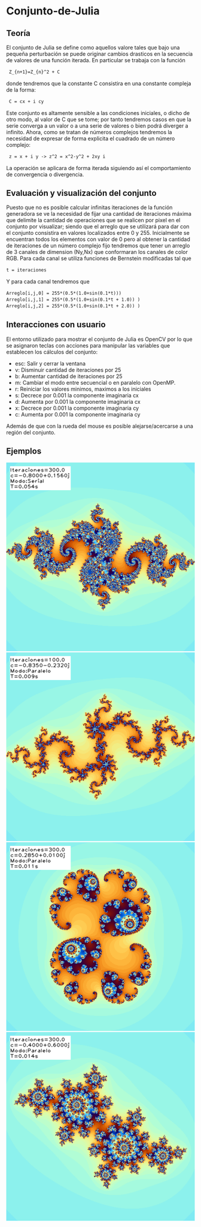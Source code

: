 # Conjunto-de-Julia

## Teoría
El conjunto de Julia se define como aquellos valore tales que bajo una pequeña perturbación se puede originar cambios drasticos en la secuencia de valores de una función iterada. En particular se trabaja con la función
```diff
 Z_{n+1}=Z_{n}^2 + C
```
donde tendremos que la constante C consistira en una constante compleja de la forma:
```diff
 C = cx + i cy
```
Este conjunto es altamente sensible a las condiciones iniciales, o dicho de otro modo, al valor de C que se tome; por tanto tendremos casos en que la serie converga a un valor o a una serie de valores o bien podrá diverger a infinito. Ahora, como se tratan de números complejos tendremos la necesidad de expresar de forma explicita el cuadrado de un número 
complejo:
```diff
 z = x + i y -> z^2 = x^2-y^2 + 2xy i 
```
La operación se aplicara de forma iterada siguiendo así el comportamiento de convergencia o divergencia.

## Evaluación y visualización del conjunto
Puesto que no es posible calcular infinitas iteraciones de la función generadora se ve la necesidad de fijar una cantidad de iteraciones máxima que delimite la cantidad de 
operaciones que se realicen por pixel en el conjunto por visualizar; siendo que el arreglo que se utilizará para dar con el conjunto consistira en valores localizados entre 0 y 255.
Inicialmente se encuentran todos los elementos con valor de 0 pero al obtener la cantidad de iteraciones de un número complejo fijo tendremos que tener un arreglo de 3 canales de dimension (Ny,Nx) que conformaran los canales de color RGB. Para cada canal se utiliza funciones de Bernstein modificadas tal que
```diff
t = iteraciones
```
Y para cada canal tendremos que
```diff
Arreglo[i,j,0] = 255*(0.5*(1.0+sin(0.1*t)))
Arreglo[i,j,1] = 255*(0.5*(1.0+sin(0.1*t + 1.0)) )
Arreglo[i,j,2] = 255*(0.5*(1.0+sin(0.1*t + 2.0)) )
```
## Interacciones con usuario
El entorno utilizado para mostrar el conjunto de Julia es OpenCV por lo que se asignaron teclas con acciones para manipular las variables que establecen los cálculos del conjunto:
- esc: Salir y cerrar la ventana
- v: Disminuir cantidad de iteraciones por 25
- b: Aumentar cantidad de iteraciones por 25
- m: Cambiar el modo entre secuencial o en paralelo con OpenMP.
- r: Reiniciar los valores minimos, maximos a los iniciales
- s: Decrece por 0.001 la componente imaginaria cx
- d: Aumenta por 0.001 la componente imaginaria cx
- x: Decrece por 0.001 la componente imaginaria cy
- c: Aumenta por 0.001 la componente imaginaria cy

Además de que con la rueda del mouse es posible alejarse/acercarse a una región del conjunto.

## Ejemplos
![alt text](https://github.com/FedeSS99/Conjunto-de-Julia/blob/master/Ejemplos/EjemploConjuntoJulia1.png?raw=true)
![alt text](https://github.com/FedeSS99/Conjunto-de-Julia/blob/master/Ejemplos/EjemploConjuntoJulia2.png?raw=true)
![alt text](https://github.com/FedeSS99/Conjunto-de-Julia/blob/master/Ejemplos/EjemploConjuntoJulia3.png?raw=true)
![alt text](https://github.com/FedeSS99/Conjunto-de-Julia/blob/master/Ejemplos/EjemploConjuntoJulia4.png?raw=true)
